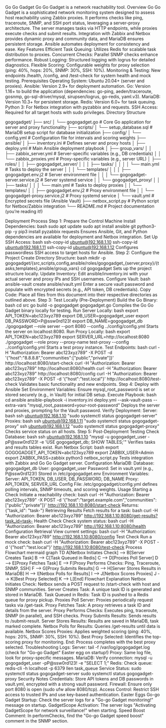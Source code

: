 Go Go Gadget
Go Go Gadget is a network reachability tool.
Overview
Go Go Gadget is a sophisticated network monitoring system designed to assess host reachability using Zabbix proxies. It performs checks like ping, traceroute, SNMP, and SSH port status, leveraging a server-proxy architecture. The server manages tasks via HTTP endpoints, while proxies execute checks and submit results. Integration with Zabbix and Netbox provides dynamic proxy and community data, and MariaDB ensures persistent storage. Ansible automates deployment for consistency and ease.
Key Features
Efficient Task Queuing: Utilizes Redis for scalable task distribution to proxies.
Concurrent Checks: Parallel SNMP checks enhance performance.
Robust Logging: Structured logging with logrus for detailed diagnostics.
Flexible Scoring: Configurable weights for proxy selection (ping: 40%, hops: 20%, SNMP: 30%, SSH: 10%).
Monitoring & Testing: New endpoints /health, /config, and /test-check for system health and mock testing.
Prerequisites
Operating System: Ubuntu 20.04+ (server and proxies).
Ansible: Version 2.9+ for deployment automation.
Go: Version 1.16+ to build the application (dependencies: go-ping, aeden/traceroute, gosnmp, go-sql-driver/mysql, sirupsen/logrus, go-redis, yaml.v3).
MariaDB: Version 10.3+ for persistent storage.
Redis: Version 6.0+ for task queuing.
Python 3: For Netbox integration with pyzabbix and requests.
SSH Access: Required for all target hosts with sudo privileges.
Directory Structure

gogogadget/
├── src/
│   └── gogogadget.go              # Core Go application for server and proxy functionality
├── scripts/
│   └── setup_database.sql         # MariaDB setup script for database initialization
├── config/
│   └── config.yml                # Configuration file for intervals and scoring weights
├── ansible/
│   ├── inventory.ini             # Defines server and proxy hosts
│   ├── deploy.yml                # Main Ansible deployment playbook
│   ├── group_vars/
│   │   ├── zabbix_server.yml     # Server-specific variables (e.g., DB credentials)
│   │   └── zabbix_proxies.yml    # Proxy-specific variables (e.g., server URL)
│   ├── roles/
│   │   ├── gogogadget_server/
│   │   │   ├── tasks/
│   │   │   │   └── main.yml      # Tasks to deploy the server
│   │   │   └── templates/
│   │   │       ├── gogogadget.env.j2         # Server environment file
│   │   │       └── gogogadget-server.service.j2  # Server systemd service
│   │   └── gogogadget_proxy/
│   │       ├── tasks/
│   │       │   └── main.yml      # Tasks to deploy proxies
│   │       └── templates/
│   │           ├── gogogadget.env.j2         # Proxy environment file
│   │           └── gogogadget-proxy.service.j2  # Proxy systemd service
│   └── vault.yml                 # Encrypted secrets file (Ansible Vault)
├── netbox_script.py              # Python script for Netbox/Zabbix integration
└── README.md                     # Project documentation (you’re reading it!)


Deployment Process
Step 1: Prepare the Control Machine
Install Dependencies:
bash
sudo apt update
sudo apt install ansible git python3-pip -y
pip3 install pyzabbix requests
Ensures Ansible, Git, and Python dependencies are available for deployment and Netbox integration.
Set Up SSH Access:
bash
ssh-copy-id ubuntu@192.168.1.10
ssh-copy-id ubuntu@192.168.1.11
ssh-copy-id ubuntu@192.168.1.12
Configures passwordless SSH access to target hosts for Ansible.
Step 2: Configure the Project
Create Directory Structure:
bash
mkdir -p gogogadget/{src,scripts,config,ansible/roles/gogogadget_{server,proxy}/{tasks,templates},ansible/group_vars}
cd gogogadget
Sets up the project structure locally.
Update Inventory:
Edit ansible/inventory.ini with your actual server and proxy IPs and SSH usernames.
Configure Vault:
bash
ansible-vault create ansible/vault.yml
Enter a secure vault password and populate with encrypted secrets (e.g., API token, DB credentials).
Copy Code:
Place all files from this document into their respective directories as outlined above.
Step 3: Test Locally (Pre-Deployment)
Build the Go Binary:
bash
cd src
go build -o gogogadget gogogadget.go
Compiles the Go Go Gadget binary locally for testing.
Run Server Locally:
bash
export API_TOKEN=abc123xyz789
export DB_USER=gogogadget_user
export DB_PASSWORD=P@ssw0rd123!
export DB_NAME=gogogadget_db
./gogogadget --role server --port 8080 --config ../config/config.yml
Starts the server on localhost:8080.
Run Proxy Locally:
bash
export API_TOKEN=abc123xyz789
export SERVER_URL=http://localhost:8080
./gogogadget --role proxy --proxy-name test-proxy --config ../config/config.yml
Starts a test proxy instance.
Test Endpoints:
bash
curl -H "Authorization: Bearer abc123xyz789" -X POST -d '{"host":"8.8.8.8","communities":["public","private"]}' http://localhost:8080/start-check
curl -H "Authorization: Bearer abc123xyz789" http://localhost:8080/health
curl -H "Authorization: Bearer abc123xyz789" http://localhost:8080/config
curl -H "Authorization: Bearer abc123xyz789" -X POST -d '{"host":"test.local"}' http://localhost:8080/test-check
Validates basic functionality and new endpoints.
Step 4: Deploy with Ansible
Set Environment Variables:
Ensure mysql_root_password is set or stored securely (e.g., in Vault) for initial DB setup.
Execute Playbook:
bash
cd ansible
ansible-playbook -i inventory.ini deploy.yml --ask-vault-pass --extra-vars "mysql_root_password=your-root-password"
Deploys the server and proxies, prompting for the Vault password.
Verify Deployment:
Server:
bash
ssh ubuntu@192.168.1.10 "sudo systemctl status gogogadget-server"
Proxies:
bash
ssh ubuntu@192.168.1.11 "sudo systemctl status gogogadget-proxy"
ssh ubuntu@192.168.1.12 "sudo systemctl status gogogadget-proxy"
Checks service status on all hosts.
Step 5: Post-Deployment Testing
Check Database:
bash
ssh ubuntu@192.168.1.10 "mysql -u gogogadget_user -pP@ssw0rd123! -e 'USE gogogadget_db; SHOW TABLES;'"
Verifies tasks and results tables exist.
Run Netbox Script:
bash
export GOGOGADGET_API_TOKEN=abc123xyz789
export ZABBIX_USER=Admin
export ZABBIX_PASS=zabbix
python3 netbox_script.py
Tests integration with Zabbix and Go Go Gadget server.
Configuration
MariaDB:
Database: gogogadget_db
User: gogogadget_user
Password: Set in vault.yml (e.g., P@ssw0rd123!)
Stored in /etc/gogogadget.env
Environment Variables:
Server: API_TOKEN, DB_USER, DB_PASSWORD, DB_NAME
Proxy: API_TOKEN, SERVER_URL
Config File: /etc/gogogadget/config.yml defines polling intervals, SNMP timeouts, and scoring weights.
Usage
Starting a Check
Initiate a reachability check:
bash
curl -H "Authorization: Bearer abc123xyz789" -X POST -d '{"host":"target.example.com","communities":["public","private"]}' http://192.168.1.10:8080/start-check
Returns: {"task_id": "task-<timestamp>"}
Retrieving Results
Fetch results for a task:
bash
curl -H "Authorization: Bearer abc123xyz789" http://192.168.1.10:8080/get-results?task_id=task-<timestamp>
Health Check
Check system status:
bash
curl -H "Authorization: Bearer abc123xyz789" http://192.168.1.10:8080/health
Configuration Retrieval
View current settings:
bash
curl -H "Authorization: Bearer abc123xyz789" http://192.168.1.10:8080/config
Test Check
Run a mock check:
bash
curl -H "Authorization: Bearer abc123xyz789" -X POST -d '{"host":"test.local"}' http://192.168.1.10:8080/test-check
Process Flowchart
mermaid
graph TD
    A[Netbox Initiates Check] --> B[Server Creates Task]
    B --> C[Task Queued in Redis]
    C --> D[Proxies Poll Server]
    D --> E[Proxy Fetches Task]
    E --> F[Proxy Performs Checks: Ping, Traceroute, SNMP, SSH]
    F --> G[Proxy Submits Results]
    G --> H[Server Stores Results in MariaDB]
    H --> I[Netbox Polls for Results]
    I --> J[Netbox Scores Proxies]
    J --> K[Best Proxy Selected]
    K --> L[End]
Flowchart Explanation
Netbox Initiates Check: Netbox sends a POST request to /start-check with host and SNMP communities.
Server Creates Task: A unique task ID is generated and stored in MariaDB.
Task Queued in Redis: Task ID is pushed to a Redis queue for proxy pickup.
Proxies Poll Server: Proxies periodically request tasks via /get-task.
Proxy Fetches Task: A proxy retrieves a task ID and details from the server.
Proxy Performs Checks: Executes ping, traceroute, SNMP (in parallel), and SSH checks.
Proxy Submits Results: Sends results to /submit-result.
Server Stores Results: Results are saved in MariaDB, task marked complete.
Netbox Polls for Results: Queries /get-results until data is available.
Netbox Scores Proxies: Applies weighted scoring (ping: 40%, hops: 20%, SNMP: 30%, SSH: 10%).
Best Proxy Selected: Identifies the top-scoring proxy for monitoring.
End: Process completes with the best proxy selected.
Troubleshooting
Logs:
Server: tail -f /var/log/gogogadget.log (check for "Go-go Gadget" Easter egg on startup!)
Proxy: Same log file, look for proxy-specific messages.
MariaDB:
Verify connection: mysql -u gogogadget_user -pP@ssw0rd123! -e "SELECT 1;"
Redis:
Check queue: redis-cli -h localhost -p 6379 llen task_queue
Service Status:
sudo systemctl status gogogadget-server
sudo systemctl status gogogadget-proxy
Security Notes
Credentials: Store API tokens and DB passwords in vault.yml, encrypted with a strong vault password.
Firewall: Ensure only port 8080 is open (sudo ufw allow 8080/tcp).
Access Control: Restrict SSH access to trusted IPs and use key-based authentication.
Easter Eggs
Go-go Gadget Startup: Check the server logs for a "Go-go Gadget monitoring!" message on startup.
GadgetScope Activation: The server logs "Activating GadgetScope for network surveillance!" when starting.
Speed Boost Comment: In performChecks, find the "Go-go Gadget speed boost" comment in the SNMP section.
